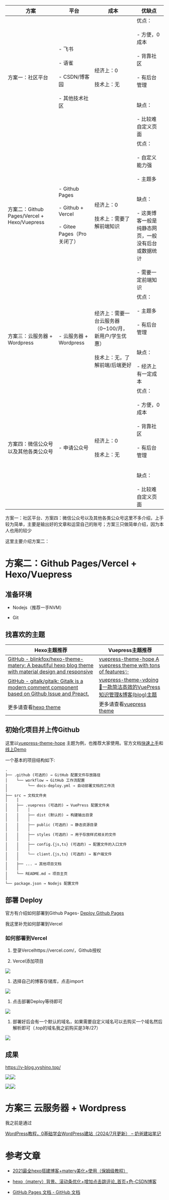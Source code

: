 |方案|平台|成本|优缺点|
|---|---|---|---|
|方案一：社区平台|- 飞书<br>    <br>- 语雀<br>    <br>- CSDN/博客园<br>    <br>- 其他技术社区|经济上：0<br><br>技术上：无|优点：<br><br>- 方便，0成本<br>    <br>- 背靠社区<br>    <br>- 有后台管理<br>    <br><br>缺点：<br><br>- 比较难自定义页面|
|方案二：Github Pages/Vercel + Hexo/Vuepress|- Github Pages<br>    <br>- Github + Vercel<br>    <br>- Gitee Pages（Pro关闭了）|经济上：0<br><br>技术上：需要了解前端知识|优点：<br><br>- 自定义能力强<br>    <br>- 主题多<br>    <br><br>缺点：<br><br>- 这类博客一般是纯静态网页，一般没有后台或数据统计<br>    <br>- 需要一定前端知识|
|方案三：云服务器 + Wordpress|- 云服务器 + Wordpress|经济上：需要一台云服务器（0~100/月，新用户/学生优惠）<br><br>技术上：无，了解前端/后端更好|优点：<br><br>- 主题多<br>    <br>- 有后台管理<br>    <br><br>缺点：<br><br>- 经济上有一定成本|
|方案四：微信公众号以及其他各类公众号|- 申请公众号|经济上：0<br><br>技术上：无|优点：<br><br>- 方便，0成本<br>    <br>- 背靠社区<br>    <br>- 有后台管理<br>    <br><br>缺点：<br><br>- 比较难自定义页面|

方案一：社区平台、方案四：微信公众号以及其他各类公众号这里不多介绍，上手较为简单，主要是输出好的文章和运营自己的账号；方案三只做简单介绍，因为本人也用的较少

这里主要介绍方案二：

# 方案二：Github Pages/Vercel + Hexo/Vuepress

## 准备环境

- Nodejs（推荐一手NVM）
    
- Git
    

## 找喜欢的主题

|Hexo主题推荐|Vuepress主题推荐|
|---|---|
|[GitHub - blinkfox/hexo-theme-matery: A beautiful hexo blog theme with material design and responsive](https://github.com/blinkfox/hexo-theme-matery)|[vuepress-theme-hope A vuepress theme with tons of features✨](https://github.com/vuepress-theme-hope/vuepress-theme-hope)|
|[GitHub - gitalk/gitalk: Gitalk is a modern comment component based on Github Issue and Preact.](https://github.com/gitalk/gitalk)|[vuepress-theme-vdoing 🚀一款简洁高效的VuePress知识管理&博客(blog)主题](https://github.com/xugaoyi/vuepress-theme-vdoing)|
|更多请查看[hexo theme](https://github.com/search?q=hexo%20theme&type=repositories)|更多请查看[vuepress theme](https://github.com/search?q=vuepress+theme&type=repositories)|

## 初始化项目并上传Github

这里以[vuepress-theme-hope](https://github.com/vuepress-theme-hope/vuepress-theme-hope) 主题为例，也推荐大家使用。官方文档[快速上手](https://theme-hope.vuejs.press/zh/get-started/)和[线上Demo](https://stackblitz.com/edit/vuepress-theme-hope-bbv7fc?file=blog%2Fzh%2Fdemo%2Fpage.md)

一个基本的项目结构如下:

```Plaintext
.
├── .github (可选的) → GitHub 配置文件存放路径
│    └── workflow → GitHub 工作流配置
│         └── docs-deploy.yml → 自动部署文档的工作流
│
├── src → 文档文件夹
│    │
│    ├── .vuepress (可选的) → VuePress 配置文件夹
│    │    │
│    │    ├── dist (默认的) → 构建输出目录
│    │    │
│    │    ├── public (可选的) → 静态资源目录
│    │    │
│    │    ├── styles (可选的) → 用于存放样式相关的文件
│    │    │
│    │    ├── config.{js,ts} (可选的) → 配置文件的入口文件
│    │    │
│    │    └── client.{js,ts} (可选的) → 客户端文件
│    │
│    ├── ... → 其他项目文档
│    │
│    └── README.md → 项目主页
│
└── package.json → Nodejs 配置文件
```

## 部署 Deploy

官方有介绍如何部署到Github Pages- [Deploy Github Pages](https://theme-hope.vuejs.press/zh/get-started/deploy.html)

我这里补充如何部署到Vercel

### 如何部署到Vercel

1. 登录Vercelhttps://vercel.com/，Github授权
    
2. Vercel添加项目
    

![](https://xiaomi.f.mioffice.cn/space/api/box/stream/download/asynccode/?code=ZGU5ZDkzNTg5Nzk1NjJhNDQ5MGM4MzJmOGU0NjA2ZjhfRnJlYVNxUWhOa3RiNVdxUk1aMEVKbzRoVW9WVGMyQmNfVG9rZW46Ym94azQ2WVZmVVRDa3V0dGNIajIya0NWTk9mXzE3NDA3MjgxNTg6MTc0MDczMTc1OF9WNA)

1. 选择自己的博客存储库，点击import
    

![](https://xiaomi.f.mioffice.cn/space/api/box/stream/download/asynccode/?code=N2I0YTRlYmEyYzFlOWFjZThmZDAzZDFjY2NiZjIyNGRfTHZJSkxQczhmak45MVRXTXAwZkxCb2FOWVRjb2ZNblhfVG9rZW46Ym94azR1bm9TTTZDNU1jU3UzYm52Y2MxTlNCXzE3NDA3MjgxNTg6MTc0MDczMTc1OF9WNA)

1. 点击部署Deploy等待即可
    

![](https://xiaomi.f.mioffice.cn/space/api/box/stream/download/asynccode/?code=Zjc2MjUyNDg3NGJjZDg5Yzc3NmFhNmZiNWNmNTU4YmRfbEZuMU1zM095a3BJNXhndE5FVnFjZm9CWW9sODN5bUlfVG9rZW46Ym94azRvdnN1ZlQ1Y2VaQ3BrWVVxdGlIWDhnXzE3NDA3MjgxNTg6MTc0MDczMTc1OF9WNA)

1. 部署好后会有一个默认的域名，如果需要自定义域名可以去购买一个域名然后解析即可（.top的域名我之前购买是3年/27）
    

![](https://xiaomi.f.mioffice.cn/space/api/box/stream/download/asynccode/?code=YTExOTFlMDUyMmM4N2I3ZjE1YWVmZjVlOGNiZjk3MWVfRzNHU2xjdWlJVVh1Q0hsVnRvbG1ZNU5CWjBxYUZSOXdfVG9rZW46Ym94azRhRjQxaXBjT1p2NnBDbVhib2hwaTFkXzE3NDA3MjgxNTg6MTc0MDczMTc1OF9WNA)

## 成果

https://v-blog.yyshino.top/

![](https://xiaomi.f.mioffice.cn/space/api/box/stream/download/asynccode/?code=MWI4YzIzMjI2MGM2OTk3MWVkZjczODM4YjRlOTA2YmVfUTFvQnRjTU02RVR1ZnFXTXBKZ0FKTG5mMEZlc011Y0lfVG9rZW46Ym94azRRWmowV2dJT0tzWDBRcjB6Rk9SRWpnXzE3NDA3MjgxNTg6MTc0MDczMTc1OF9WNA)![](https://xiaomi.f.mioffice.cn/space/api/box/stream/download/asynccode/?code=MzNlNzk2ZTczMjU3ZTFjZDllY2Q5NzVmY2FkMWZmYTZfV0pwMHpOUktmMDJvNFBFcGpvRjFXYUFQZUh2NjVPY1BfVG9rZW46Ym94azRLQXdjODM0TjVHOXBnVFZOelZGSjFjXzE3NDA3MjgxNTg6MTc0MDczMTc1OF9WNA)

![](https://xiaomi.f.mioffice.cn/space/api/box/stream/download/asynccode/?code=NDkzZDc2NDA1Nzk4MTUzMDI0NzQ5MzJmOGQ0YTczMWJfRHVsUWxkQ0VaUWx3YXljWHVQbEMzS3EyN3FmR2ZBaXJfVG9rZW46Ym94azRTczc3cXlrTGd4bHdSbGZyQlo1NGtjXzE3NDA3MjgxNTg6MTc0MDczMTc1OF9WNA)![](https://xiaomi.f.mioffice.cn/space/api/box/stream/download/asynccode/?code=NWNiMTg2OWNjOTc0NzBhOGU3YjRjNDE5YjA0YzlkZDBfRHJmSHZIZ2RIY0FUSmt6WkVMVmtRaEZ1WTc1OHRUNlBfVG9rZW46Ym94azRJYUc0SlpDQ1puMnYyRjM0eXZEbVJkXzE3NDA3MjgxNTg6MTc0MDczMTc1OF9WNA)

# 方案三 云服务器 + Wordpress

我之前是通过

[WordPress教程，0基础学会WordPress建站（2024/7月更新） – 奶爸建站笔记](https://blog.naibabiji.com/an-zhuang-wordpress)

# 参考文章

- [2021最全hexo搭建博客+matery美化+使用（保姆级教程）](https://www.bilibili.com/read/cv12633102/)
    
- [hexo（matery）背景、滚动条优化+增加点击跳评论_首页+色-CSDN博客](https://blog.csdn.net/cungudafa/article/details/106278206)
    
- [GitHub Pages 文档 - GitHub 文档](https://docs.github.com/zh/pages)